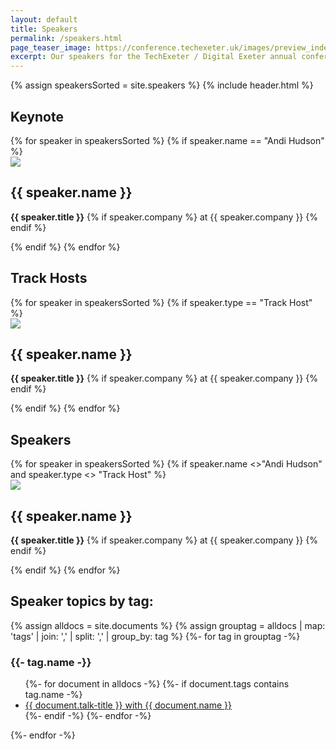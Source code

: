 ```yaml
---
layout: default
title: Speakers
permalink: /speakers.html
page_teaser_image: https://conference.techexeter.uk/images/preview_index.jpg
excerpt: Our speakers for the TechExeter / Digital Exeter annual conference on 9th-10th September 2020.
---
```


{% assign speakersSorted = site.speakers %}
{% include header.html %}

<div id="main" class="wrapper style1">
<div class="container">

<div class="speakers">

  <h2>Keynote</h2>
  {% for speaker in speakersSorted %}
    {% if speaker.name == "Andi Hudson" %}
    <div class="grid-flex">
      <div class="speaker">
        <a href="{{ speaker.url }}"><img class=" circle" src="{{speaker.headshot}}"/></a>
        <h2>{{ speaker.name }}</h2>
        <p><strong>{{ speaker.title }}</strong> {% if speaker.company %}  at {{ speaker.company }} {% endif %}</p>
      </div>
    </div>
    {% endif %}
  {% endfor %}

  <h2>Track Hosts</h2>
  <div class="grid-flex">
  {% for speaker in speakersSorted %}
    {% if speaker.type == "Track Host" %}
      <div class="speaker">
        <a href="{{ speaker.url }}"><img class=" circle" src="{{speaker.headshot}}"/></a>
        <h2>{{ speaker.name }}</h2>
        <p><strong>{{ speaker.title }}</strong> {% if speaker.company %}  at {{ speaker.company }} {% endif %}</p>
      </div>
    {% endif %}
  {% endfor %}
  </div>

  <h2>Speakers</h2>

  <div class="grid-flex">
  {% for speaker in speakersSorted %}
  {% if speaker.name <>"Andi Hudson" and speaker.type <> "Track Host" %}
    <div class="speaker">
      <a href="{{ speaker.url }}"><img class=" circle" src="{{speaker.headshot}}"/></a>
      <h2>{{ speaker.name }}</h2>
      <p><strong>{{ speaker.title }}</strong> {% if speaker.company %}  at {{ speaker.company }} {% endif %}</p>
    </div>
    {% endif %}
  {% endfor %}
  </div>

</div>

<h2>Speaker topics by tag:</h2>
{% assign alldocs = site.documents  %}	
{% assign grouptag =  alldocs | map: 'tags' | join: ','  | split: ','  | group_by: tag %}
{%- for tag in grouptag -%}
<h3>{{- tag.name -}}</h3>
<ul>
{%- for document in alldocs -%}
  {%- if document.tags contains tag.name -%}
    <li><a href="{{ document.url | capitalize  }}">{{ document.talk-title }} with {{ document.name }}</a></li>
  {%- endif -%}
{%- endfor -%}
</ul>
{%- endfor -%}

</div>
</div>